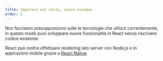 ```yaml
---
title: Imparalo una volta, usalo ovunque
order: 2
---
```


Non facciamo presupposizioni sulle le tecnologie che utilizzi correntemente, in questo modo puoi sviluppare nuove funzionalità in React senza riscrivere codice esistente.

React può inoltre effettuare rendering lato server con Node.js e in appicazioni mobile grazie a [React Native](https://facebook.github.io/react-native/).


